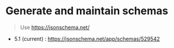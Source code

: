 # Generate and maintain schemas

> Use https://jsonschema.net/

- 5.1 (current) : https://jsonschema.net/app/schemas/529542
